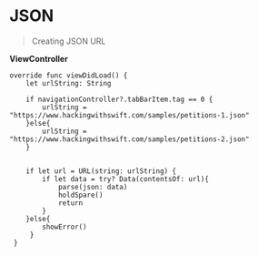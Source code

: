 # JSON

> Creating JSON URL

**ViewController**

    override func viewDidLoad() {
        let urlString: String
        
        if navigationController?.tabBarItem.tag == 0 {
            urlString = "https://www.hackingwithswift.com/samples/petitions-1.json"
        }else{
            urlString = "https://www.hackingwithswift.com/samples/petitions-2.json"
        }
        
        
        if let url = URL(string: urlString) {
            if let data = try? Data(contentsOf: url){
                parse(json: data)
                holdSpare()
                return
            }
        }else{
            showError()
         }
     }
